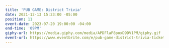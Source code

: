 ```yaml
---
title: 'PUB GAME: District Trivia'
date: 2021-12-13 15:23:00 -05:00
position: 11
event-date: 2023-07-20 19:00:00 -04:00
end-time: '09PM'
giphy-url: https://media.giphy.com/media/APDFlaP8poxD9DV1PM/giphy.gif
event-url: https://www.eventbrite.com/e/pub-game-district-trivia-tickets-667260793997?aff=oddtdtcreator
---
```


